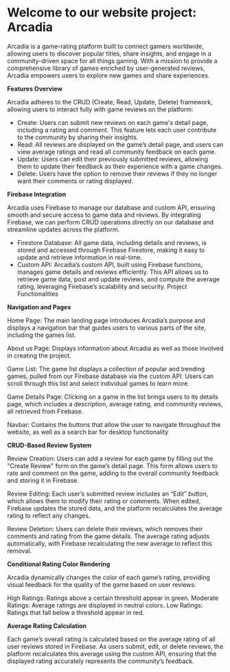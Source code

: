 # **Welcome to our website project: Arcadia**

Arcadia is a game-rating platform built to connect gamers worldwide, allowing users to discover popular titles, share insights, and engage in a community-driven space for all things gaming. With a mission to provide a comprehensive library of games enriched by user-generated reviews, Arcadia empowers users to explore new games and share experiences.

**Features Overview**

Arcadia adheres to the CRUD (Create, Read, Update, Delete) framework, allowing users to interact fully with game reviews on the platform:

- Create: Users can submit new reviews on each game's detail page, including a rating and comment. This feature lets each user contribute to the community by sharing their insights.
- Read: All reviews are displayed on the game’s detail page, and users can view average ratings and read all community feedback on each game.
- Update: Users can edit their previously submitted reviews, allowing them to update their feedback as their experience with a game changes.
- Delete: Users have the option to remove their reviews if they no longer want their comments or rating displayed.


**Firebase Integration**

Arcadia uses Firebase to manage our database and custom API, ensuring smooth and secure access to game data and reviews. By integrating Firebase, we can perform CRUD operations directly on our database and streamline updates across the platform.

- Firestore Database: All game data, including details and reviews, is stored and accessed through Firebase Firestore, making it easy to update and retrieve information in real-time.
- Custom API: Arcadia’s custom API, built using Firebase functions, manages game details and reviews efficiently. This API allows us to retrieve game data, post and update reviews, and compute the average rating, leveraging Firebase’s scalability and security.
Project Functionalities

**Navigation and Pages**

Home Page: The main landing page introduces Arcadia’s purpose and displays a navigation bar that guides users to various parts of the site, including the games list.

About us Page: Displays information about Arcadia as well as those involved in creating the project.

Game List: The game list displays a collection of popular and trending games, pulled from our Firebase database via the custom API. Users can scroll through this list and select individual games to learn more.

Game Details Page: Clicking on a game in the list brings users to its details page, which includes a description, average rating, and community reviews, all retrieved from Firebase.

Navbar: Contains the buttons that allow the user to navigate throughout the website, as well as a search bar for desktop functionality 


**CRUD-Based Review System**

Review Creation: Users can add a review for each game by filling out the "Create Review" form on the game’s detail page. This form allows users to rate and comment on the game, adding to the overall community feedback and storing it in Firebase.

Review Editing: Each user’s submitted review includes an “Edit” button, which allows them to modify their rating or comments. When edited, Firebase updates the stored data, and the platform recalculates the average rating to reflect any changes.

Review Deletion: Users can delete their reviews, which removes their comments and rating from the game details. The average rating adjusts automatically, with Firebase recalculating the new average to reflect this removal.

**Conditional Rating Color Rendering**

Arcadia dynamically changes the color of each game’s rating, providing visual feedback for the quality of the game based on user reviews:

High Ratings: Ratings above a certain threshold appear in green.
Moderate Ratings: Average ratings are displayed in neutral colors.
Low Ratings: Ratings that fall below a threshold appear in red.

**Average Rating Calculation**

Each game’s overall rating is calculated based on the average rating of all user reviews stored in Firebase. As users submit, edit, or delete reviews, the platform recalculates this average using the custom API, ensuring that the displayed rating accurately represents the community’s feedback.

